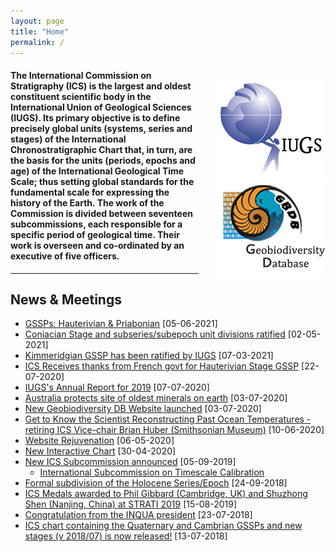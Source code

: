 ```yaml
---
layout: page
title: "Home"
permalink: /
---
```

<div style="float:right; margin-left:30px; margin-top:20px;">
  <a href="https://www.iugs.org/"><img src="images/IUGSLOGOright.gif" alt="IUGS logo" /></a><br />
  <a href="http://www.geobiodiversity.com/"><img src="images/GBDBlinkright.png" alt="Geobiodiversity DB logo"/></a>
</div>

#### The International Commission on Stratigraphy (ICS) is the largest and oldest constituent scientific body in the International Union of Geological Sciences (IUGS). Its primary objective is to define precisely global units (systems, series and stages) of the International Chronostratigraphic Chart that, in turn, are the basis for the units (periods, epochs and age) of the International Geological Time Scale; thus setting global standards for the fundamental scale for expressing the history of the Earth.  The work of the Commission is divided between seventeen subcommissions, each responsible for a specific period of geological time.  Their work is overseen and co-ordinated by an executive of five officers.

<hr />

## News & Meetings

* [GSSPs: Hauterivian & Priabonian](news/135) [05-06-2021]
* [Coniacian Stage and subseries/subepoch unit divisions ratified](news/134) [02-05-2021]
* [Kimmeridgian GSSP has been ratified by IUGS](news/133) [07-03-2021]
* [ICS Receives thanks from French govt for Hauterivian Stage GSSP](files/Hauterivian-GSSP-Letter.pdf) [22-07-2020]
* [IUGS's Annual Report for 2019](/files/IUGS_AnnualReport2019.pdf) [07-07-2020]
* [Australia protects site of oldest minerals on earth](https://www.abc.net.au/news/2020-07-03/zircon-crystals-site-erawondoo-hill-added-national-heritage-list/12417468) [03-07-2020]
* [New Geobiodiversity DB Website launched](/gbdb) [03-07-2020]
* [Get to Know the Scientist Reconstructing Past Ocean Temperatures - retiring ICS Vice-chair Brian Huber (Smithsonian Museum)](https://www.smithsonianmag.com/blogs/national-museum-of-natural-history/2020/06/08/get-know-scientist-reconstructing-past-ocean-temperatures/) [10-06-2020]
* [Website Rejuvenation](/news/132) [06-05-2020]
* [New Interactive Chart](/news/130) [30-04-2020]
* [New ICS Subcommission announced](/news/131) [05-09-2019]
    * [International Subcommission on Timescale Calibration](/news/131) 
* [Formal subdivision of the Holocene Series/Epoch](/news/125) [24-09-2018]
* [ICS Medals awarded to Phil Gibbard (Cambridge, UK) and Shuzhong Shen (Nanjing, China) at STRATI 2019](/news/129) [15-08-2019]
* [Congratulation from the INQUA president](/news/121) [23-07-2018]
* [ICS chart containing the Quaternary and Cambrian GSSPs and new stages (v 2018/07) is now released!](/news/120) [13-07-2018]
